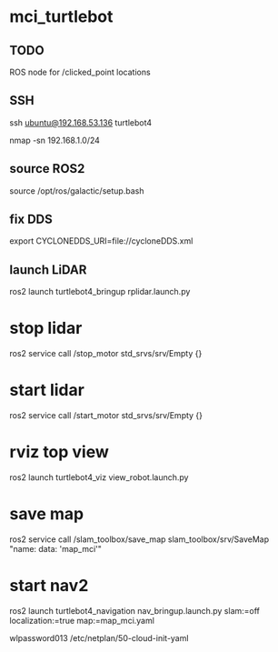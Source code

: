 # mci_turtlebot

## TODO
ROS node for /clicked_point locations

## SSH
ssh ubuntu@192.168.53.136
turtlebot4

nmap -sn 192.168.1.0/24

## source ROS2
source /opt/ros/galactic/setup.bash

## fix DDS
export CYCLONEDDS_URI=file://cycloneDDS.xml

## launch LiDAR
ros2 launch turtlebot4_bringup rplidar.launch.py
# stop lidar
ros2 service call /stop_motor std_srvs/srv/Empty {}
# start lidar
ros2 service call /start_motor std_srvs/srv/Empty {}

# rviz top view
ros2 launch turtlebot4_viz view_robot.launch.py

# save map
ros2 service call /slam_toolbox/save_map slam_toolbox/srv/SaveMap "name:
  data: 'map_mci'"

# start nav2
ros2 launch turtlebot4_navigation nav_bringup.launch.py slam:=off localization:=true map:=map_mci.yaml


wlpassword013
/etc/netplan/50-cloud-init-yaml
